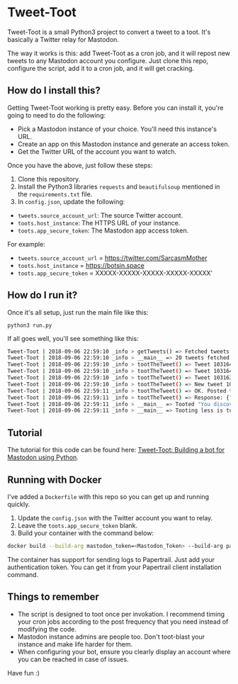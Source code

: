 # Tweet-Toot
Tweet-Toot is a small Python3 project to convert a tweet to a toot. It's basically a Twitter relay for Mastodon.

The way it works is this: add Tweet-Toot as a cron job, and it will repost new tweets to any Mastodon account you configure. Just clone this repo, configure the script, add it to a cron job, and it will get cracking.

## How do I install this?
Getting Tweet-Toot working is pretty easy. Before you can install it, you're going to need to do the following:

- Pick a Mastodon instance of your choice. You'll need this instance's URL.
- Create an app on this Mastodon instance and generate an access token.
- Get the Twitter URL of the account you want to watch.

Once you have the above, just follow these steps:

1. Clone this repository.
2. Install the Python3 libraries `requests` and `beautifulsoup` mentioned in the `requirements.txt` file.
3. In `config.json`, update the following:

- `tweets.source_account_url`: The source Twitter account.
- `toots.host_instance`: The HTTPS URL of your instance.
- `toots.app_secure_token`: The Mastodon app access token.

For example:

- `tweets.source_account_url` = https://twitter.com/SarcasmMother
- `toots.host_instance` = https://botsin.space
- `toots.app_secure_token` = XXXXX-XXXXX-XXXXX-XXXXX-XXXXX'


## How do I run it?
Once it's all setup, just run the main file like this:

`python3 run.py`

If all goes well, you'll see something like this:
```bash
Tweet-Toot | 2018-09-06 22:59:10 _info > getTweets() => Fetched tweets for https://twitter.com/SarcasmMother.
Tweet-Toot | 2018-09-06 22:59:10 _info > __main__ => 20 tweets fetched.
Tweet-Toot | 2018-09-06 22:59:10 _info > tootTheTweet() => Tweet 1031642593594028032 was already posted. Skipping...
Tweet-Toot | 2018-09-06 22:59:10 _info > tootTheTweet() => Tweet 1031640753187958786 was already posted. Skipping...
Tweet-Toot | 2018-09-06 22:59:10 _info > tootTheTweet() => Tweet 1031632691500789761 was already posted. Skipping...
Tweet-Toot | 2018-09-06 22:59:10 _info > tootTheTweet() => New tweet 1031572182114004993 => "You discovered the ability to time travel. You go 30 years into the future expecting to meet your future self only to discover that you've been missing for 30 years.".
Tweet-Toot | 2018-09-06 22:59:11 _info > tootTheTweet() => OK. Posted tweet 1031572182114004993to Mastodon.
Tweet-Toot | 2018-09-06 22:59:11 _info > tootTheTweet() => Response: {"id":"100680004506399841","created_at":"2018-09-06T17:29:11.674Z","in_reply_to_id":null,"in_reply_to_account_id":null,"sensitive":false,"spoiler_text":"","visibility":"public","language":"en","uri":"https://botsin.space/users/motherofsarcasm/statuses/100680004506399841","content":"\u003cp\u003eYou discovered the ability to time travel. You go 30 years into the future expecting to meet your future self only to discover that you\u0026apos;ve been missing for 30 years.\u003c/p\u003e","url":"https://botsin.space/@motherofsarcasm/100680004506399841","replies_count":0,"reblogs_count":0,"favourites_count":0,"favourited":false,"reblogged":false,"muted":false,"pinned":false,"reblog":null,"application":{"name":"TweetToot","website":""},"account":{"id":"-----","username":"motherofsarcasm","acct":"motherofsarcasm","display_name":"Mother Of Sarcasm","locked":false,"bot":true,"created_at":"2018-08-20T15:07:42.747Z","note":"\u003cp\u003eFOLLOWS YOU\u003c/p\u003e","url":"https://botsin.space/@motherofsarcasm","avatar":"https://files.botsin.space/accounts/avatars/000/058/348/original/658f78e1f07e94fa.jpg","avatar_static":"https://files.botsin.space/accounts/avatars/000/058/348/original/658f78e1f07e94fa.jpg","header":"https://botsin.space/headers/original/missing.png","header_static":"https://botsin.space/headers/original/missing.png","followers_count":0,"following_count":1,"statuses_count":7,"emojis":[],"fields":[{"name":"Name","value":"Mother Of Sarcasm"},{"name":"Owner","value":"ayushsharma22@mastodon.technology"},{"name":"Twitter Relay","value":"\u003ca href=\"https://twitter.com/SarcasmMother\" rel=\"me nofollow noopener\" target=\"_blank\"\u003e\u003cspan class=\"invisible\"\u003ehttps://\u003c/span\u003e\u003cspan class=\"\"\u003etwitter.com/SarcasmMother\u003c/span\u003e\u003cspan class=\"invisible\"\u003e\u003c/span\u003e\u003c/a\u003e"}]},"media_attachments":[],"mentions":[],"tags":[],"emojis":[]}
Tweet-Toot | 2018-09-06 22:59:11 _info > __main__ => Tooted "You discovered the ability to time travel. You go 30 years into the future expecting to meet your future self only to discover that you've been missing for 30 years."
Tweet-Toot | 2018-09-06 22:59:11 _info > __main__ => Tooting less is tooting more. Sleeping...

```

## Tutorial
The tutorial for this code can be found here: [Tweet-Toot: Building a bot for Mastodon using Python](https://notes.ayushsharma.in/2018/09/tweet-toot-building-a-bot-for-mastodon-using-python).

## Running with Docker
I've added a `Dockerfile` with this repo so you can get up and running quickly.

1. Update the `config.json` with the Twitter account you want to relay.
2. Leave the `toots.app_secure_token` blank.
3. Build your container with the command below:


```bash
docker build --build-arg mastodon_token=<Mastodon_Token> --build-arg papertrail_token=<Papertrail_Token> -t <DockerHub_Repo>:<Repo_Tag> .
```

The container has support for sending logs to Papertrail. Just add your authentication token. You can get it from your Papertrail client installation command.


## Things to remember
- The script is designed to toot once per invokation. I recommend timing your cron jobs according to the post frequency that you need instead of modifying the code.
- Mastodon instance admins are people too. Don't toot-blast your instance and make life harder for them.
- When configuring your bot, ensure you clearly display an account where you can be reached in case of issues.

Have fun :)